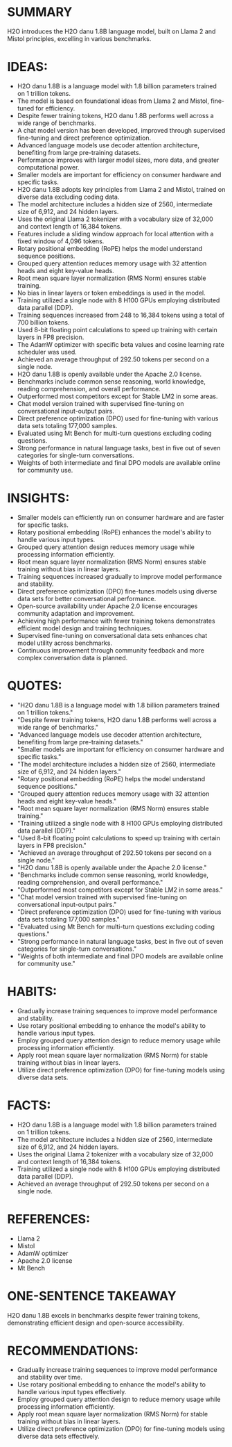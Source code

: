 # SUMMARY
H2O introduces the H2O danu 1.8B language model, built on Llama 2 and Mistol principles, excelling in various benchmarks.

# IDEAS:
- H2O danu 1.8B is a language model with 1.8 billion parameters trained on 1 trillion tokens.
- The model is based on foundational ideas from Llama 2 and Mistol, fine-tuned for efficiency.
- Despite fewer training tokens, H2O danu 1.8B performs well across a wide range of benchmarks.
- A chat model version has been developed, improved through supervised fine-tuning and direct preference optimization.
- Advanced language models use decoder attention architecture, benefiting from large pre-training datasets.
- Performance improves with larger model sizes, more data, and greater computational power.
- Smaller models are important for efficiency on consumer hardware and specific tasks.
- H2O danu 1.8B adopts key principles from Llama 2 and Mistol, trained on diverse data excluding coding data.
- The model architecture includes a hidden size of 2560, intermediate size of 6,912, and 24 hidden layers.
- Uses the original Llama 2 tokenizer with a vocabulary size of 32,000 and context length of 16,384 tokens.
- Features include a sliding window approach for local attention with a fixed window of 4,096 tokens.
- Rotary positional embedding (RoPE) helps the model understand sequence positions.
- Grouped query attention reduces memory usage with 32 attention heads and eight key-value heads.
- Root mean square layer normalization (RMS Norm) ensures stable training.
- No bias in linear layers or token embeddings is used in the model.
- Training utilized a single node with 8 H100 GPUs employing distributed data parallel (DDP).
- Training sequences increased from 248 to 16,384 tokens using a total of 700 billion tokens.
- Used 8-bit floating point calculations to speed up training with certain layers in FP8 precision.
- The AdamW optimizer with specific beta values and cosine learning rate scheduler was used.
- Achieved an average throughput of 292.50 tokens per second on a single node.
- H2O danu 1.8B is openly available under the Apache 2.0 license.
- Benchmarks include common sense reasoning, world knowledge, reading comprehension, and overall performance.
- Outperformed most competitors except for Stable LM2 in some areas.
- Chat model version trained with supervised fine-tuning on conversational input-output pairs.
- Direct preference optimization (DPO) used for fine-tuning with various data sets totaling 177,000 samples.
- Evaluated using Mt Bench for multi-turn questions excluding coding questions.
- Strong performance in natural language tasks, best in five out of seven categories for single-turn conversations.
- Weights of both intermediate and final DPO models are available online for community use.

# INSIGHTS:
- Smaller models can efficiently run on consumer hardware and are faster for specific tasks.
- Rotary positional embedding (RoPE) enhances the model's ability to handle various input types.
- Grouped query attention design reduces memory usage while processing information efficiently.
- Root mean square layer normalization (RMS Norm) ensures stable training without bias in linear layers.
- Training sequences increased gradually to improve model performance and stability.
- Direct preference optimization (DPO) fine-tunes models using diverse data sets for better conversational performance.
- Open-source availability under Apache 2.0 license encourages community adaptation and improvement.
- Achieving high performance with fewer training tokens demonstrates efficient model design and training techniques.
- Supervised fine-tuning on conversational data sets enhances chat model utility across benchmarks.
- Continuous improvement through community feedback and more complex conversation data is planned.

# QUOTES:
- "H2O danu 1.8B is a language model with 1.8 billion parameters trained on 1 trillion tokens."
- "Despite fewer training tokens, H2O danu 1.8B performs well across a wide range of benchmarks."
- "Advanced language models use decoder attention architecture, benefiting from large pre-training datasets."
- "Smaller models are important for efficiency on consumer hardware and specific tasks."
- "The model architecture includes a hidden size of 2560, intermediate size of 6,912, and 24 hidden layers."
- "Rotary positional embedding (RoPE) helps the model understand sequence positions."
- "Grouped query attention reduces memory usage with 32 attention heads and eight key-value heads."
- "Root mean square layer normalization (RMS Norm) ensures stable training."
- "Training utilized a single node with 8 H100 GPUs employing distributed data parallel (DDP)."
- "Used 8-bit floating point calculations to speed up training with certain layers in FP8 precision."
- "Achieved an average throughput of 292.50 tokens per second on a single node."
- "H2O danu 1.8B is openly available under the Apache 2.0 license."
- "Benchmarks include common sense reasoning, world knowledge, reading comprehension, and overall performance."
- "Outperformed most competitors except for Stable LM2 in some areas."
- "Chat model version trained with supervised fine-tuning on conversational input-output pairs."
- "Direct preference optimization (DPO) used for fine-tuning with various data sets totaling 177,000 samples."
- "Evaluated using Mt Bench for multi-turn questions excluding coding questions."
- "Strong performance in natural language tasks, best in five out of seven categories for single-turn conversations."
- "Weights of both intermediate and final DPO models are available online for community use."

# HABITS:
- Gradually increase training sequences to improve model performance and stability.
- Use rotary positional embedding to enhance the model's ability to handle various input types.
- Employ grouped query attention design to reduce memory usage while processing information efficiently.
- Apply root mean square layer normalization (RMS Norm) for stable training without bias in linear layers.
- Utilize direct preference optimization (DPO) for fine-tuning models using diverse data sets.

# FACTS:
- H2O danu 1.8B is a language model with 1.8 billion parameters trained on 1 trillion tokens.
- The model architecture includes a hidden size of 2560, intermediate size of 6,912, and 24 hidden layers.
- Uses the original Llama 2 tokenizer with a vocabulary size of 32,000 and context length of 16,384 tokens.
- Training utilized a single node with 8 H100 GPUs employing distributed data parallel (DDP).
- Achieved an average throughput of 292.50 tokens per second on a single node.

# REFERENCES:
- Llama 2
- Mistol
- AdamW optimizer
- Apache 2.0 license
- Mt Bench

# ONE-SENTENCE TAKEAWAY
H2O danu 1.8B excels in benchmarks despite fewer training tokens, demonstrating efficient design and open-source accessibility.

# RECOMMENDATIONS:
- Gradually increase training sequences to improve model performance and stability over time.
- Use rotary positional embedding to enhance the model's ability to handle various input types effectively.
- Employ grouped query attention design to reduce memory usage while processing information efficiently.
- Apply root mean square layer normalization (RMS Norm) for stable training without bias in linear layers.
- Utilize direct preference optimization (DPO) for fine-tuning models using diverse data sets effectively.